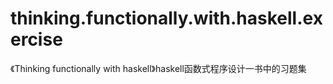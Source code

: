# thinking.functionally.with.haskell.exercise
《Thinking functionally with haskell》haskell函数式程序设计一书中的习题集
